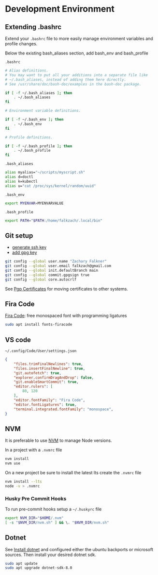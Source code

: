 # Development Environment

## Extending .bashrc

Extend your `.bashrc` file to more easily manage environment variables and profile changes.

Below the existing bash_aliases section, add bash_env and bash_profile

`.bashrc`
```bash
# Alias definitions.
# You may want to put all your additions into a separate file like
# ~/.bash_aliases, instead of adding them here directly.
# See /usr/share/doc/bash-doc/examples in the bash-doc package.

if [ -f ~/.bash_aliases ]; then
    . ~/.bash_aliases
fi

# Environment variable definitions.

if [ -f ~/.bash_env ]; then
    . ~/.bash_env
fi

# Profile definitions.

if [ -f ~/.bash_profile ]; then
    . ~/.bash_profile
fi
```

`.bash_aliases`
```bash
alias myalias="~/scripts/myscript.sh"
alias d=doctl
alias k=kubectl
alias u="cat /proc/sys/kernel/random/uuid"
```

`.bash_env`
```bash
export MYENVAR=MYENVARVALUE
```

`.bash_profile`
```bash
export PATH="$PATH:/home/falkzach/.local/bin"
```

## Git setup

* [generate ssh key](https://docs.github.com/en/authentication/connecting-to-github-with-ssh/adding-a-new-ssh-key-to-your-github-account)
* [add gpg key](https://docs.github.com/en/authentication/managing-commit-signature-verification/adding-a-gpg-key-to-your-github-account)

```bash
git config --global user.name "Zachary Falkner"
git config --global user.email falkzach@gmail.com
git config --global init.defaultBranch main
git config --global commit.gpgsign true
git config --global core.autocrlf
```

See [Pgp Certificates](./PgpCertificates.md) for moving certificates to other systems.

## Fira Code
[Fira Code](https://github.com/tonsky/FiraCode): free monospaced font with programming ligatures

```bash
sudo apt install fonts-firacode
```

## VS code

`~/.config/Code/User/settings.json`
```json
{
    "files.trimFinalNewlines": true,
    "files.insertFinalNewline": true,
    "git.autofetch": true,
    "explorer.confirmDragAndDrop": false,
    "git.enableSmartCommit": true,
    "editor.rulers": [
        80, 120
    ],
    "editor.fontFamily": "Fira Code",
    "editor.fontLigatures": true,
    "terminal.integrated.fontFamily": "monospace",
}
```

## NVM

It is preferable to use [NVM](https://github.com/nvm-sh/nvm) to manage Node versions.

In a project with a `.nvmrc` file
```bash
nvm install
nvm use
```

On a new project be sure to install the latest lts create the `.nvmrc` file
```bash
nvm install --lts
node -v > .nvmrc
```

### Husky Pre Commit Hooks

To run pre-commit hooks setup a `~/.huskyrc` file
```bash
export NVM_DIR="$HOME/.nvm"
[ -s "$NVM_DIR/nvm.sh" ] && \. "$NVM_DIR/nvm.sh"
```

## Dotnet

See [Install dotnet](https://learn.microsoft.com/en-us/dotnet/core/install/linux-ubuntu) and configured either the ubuntu backports or microsoft sources. Then install your desired dotnet sdk.

```bash
sudo apt update
sudo apt upgrade dotnet-sdk-8.0
```
